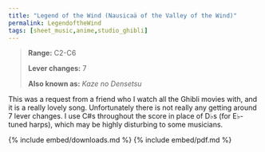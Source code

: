 ```yaml
---
title: "Legend of the Wind (Nausicaä of the Valley of the Wind)"
permalink: LegendoftheWind
tags: [sheet_music,anime,studio_ghibli]
---
```


>**Range:** C2-C6
>
>**Lever changes:** 7
>
>**Also known as:** _Kaze no Densetsu_

This was a request from a friend who I watch all the Ghibli movies with, and it is a really lovely song. Unfortunately there is not really any getting around 7 lever changes. I use C#s throughout the score in place of D♭s (for E♭-tuned harps), which may be highly disturbing to some musicians.

{% include embed/downloads.md %}
{% include embed/pdf.md %}